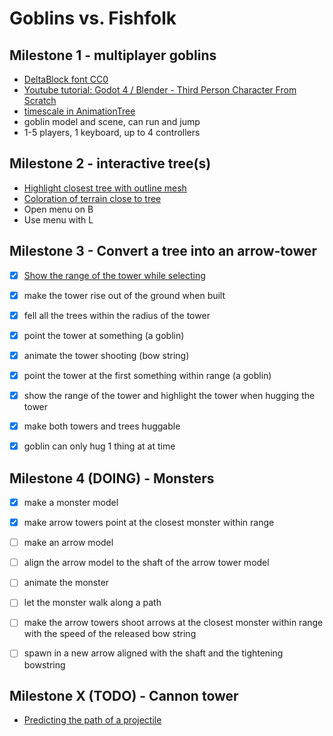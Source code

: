 # Goblins vs. Fishfolk

## Milestone 1 - multiplayer goblins

- [DeltaBlock font CC0](https://www.fontspace.com/delta-block-font-f108775)
- [Youtube tutorial: Godot 4 / Blender - Third Person Character From Scratch](https://youtu.be/VasHZZyPpYU?si=uVCYltNUYqa3C8hG)
- [timescale in AnimationTree](https://github.com/godotengine/godot-proposals/issues/463#issuecomment-585551999)
- goblin model and scene, can run and jump
- 1-5 players, 1 keyboard, up to 4 controllers

## Milestone 2 - interactive tree(s)

- [Highlight closest tree with outline mesh](https://www.reddit.com/r/godot/comments/16ulxqs/does_anybody_knows_how_this_3d_model_outline_is/)
- [Coloration of terrain close to tree](https://www.reddit.com/r/godot/comments/gok070/need_help_getting_world_coordinates_in_shader/)
- Open menu on B
- Use menu with L

## Milestone 3 - Convert a tree into an arrow-tower
- [x] [Show the range of the tower while selecting](https://godotshaders.com/shader/sdf-range-rings-3d/)
- [x] make the tower rise out of the ground when built
- [x] fell all the trees within the radius of the tower
- [x] point the tower at something (a goblin)
- [x] animate the tower shooting (bow string)
- [x] point the tower at the first something within range (a goblin)
- [x] show the range of the tower and highlight the tower when hugging the tower
- [x] make both towers and trees huggable
- [x] goblin can only hug 1 thing at at time


## Milestone 4 (DOING) - Monsters
- [X] make a monster model
- [X] make arrow towers point at the closest monster within range
- [ ] make an arrow model
- [ ] align the arrow model to the shaft of the arrow tower model
- [ ] animate the monster
- [ ] let the monster walk along a path
- [ ] make the arrow towers shoot arrows at the closest monster within range with the speed of the released bow string
- [ ] spawn in a new arrow aligned with the shaft and the tightening bowstring



## Milestone X (TODO) - Cannon tower
- [Predicting the path of a projectile](https://forum.godotengine.org/t/predict-the-path-of-a-projectile/23554)
